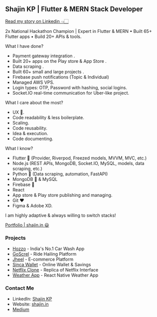 ## Shajin KP | Flutter & MERN Stack Developer
[Read my story on Linkedin 👈🏻](https://www.linkedin.com/posts/shajin-kp_codingjourney-earlysuccess-passiondriven-activity-7081836527189716992-Nr_o?utm_source=share&utm_medium=member_desktop)

2x National Hackathon Champion | Expert in Flutter & MERN • Built 65+ Flutter apps • Build 20+ APIs & tools.

What I have done?


- Payment gateway integration .
- Built 20+ apps on the Play store & App Store .
- Data scraping .
- Built 60+ small and large projects .
- Firebase push notifications (Topic & Individual)
- Managed AWS VPS.
- Login types: OTP, Password with hashing, social logins.
- Socket.IO real-time communication for Uber-like project.


What I care about the most?

- UX 💙.
- Code readability & less boilerplate.
- Scaling.
- Code reusability.
- Idea & execution.
- Code documenting.

What I know?

- Flutter 💙 (Provider, Riverpod, Freezed models, MVVM, MVC, etc.)
- Node.js (REST APIs, MongoDB, Socket.IO, MySQL, models, data scraping, etc.)
- Python 🐍 (Data scraping, automation, FastAPI)
- MongoDB 💚 & MySQL
- Firebase 💛
- React
- App store & Play store publishing and managing.
- Git ♥️
- Figma & Adobe XD.


I am highly adaptive & always willing to switch stacks!


[Portfolio | shajin.in 😃](https://www.shajin.in)
### Projects
- [Hozzo](https://play.google.com/store/apps/details?id=com.d5ndigital.hozzo) - India's No.1 Car Wash App
- [GoScrel](https://play.google.com/store/apps/details?id=com.screl.go) - Ride Hailing Platform
- [Jheel](https://play.google.com/store/apps/details?id=com.jheel.screl) - E-commerce Platform
- [Sinca Wallet](https://play.google.com/store/apps/details?id=com.screl.wallet) - Online Wallet & Savings
- [Netflix Clone](https://netflix-d7399.web.app/signup) - Replica of Netflix Interface
- [Weather App](https://github.com/shajin-sha/Weather) - React Native Weather App


### Contact Me
- LinkedIn: [Shajin KP](https://www.linkedin.com/in/shajin-kp)
- Website: [shajin.in](https://shajin.in)
- [Medium](https://medium.com/@shajin.sha10)
